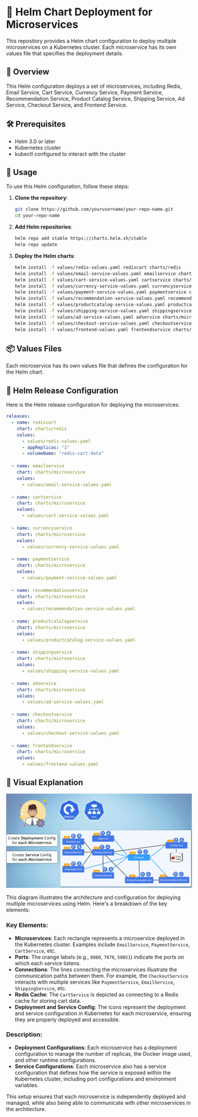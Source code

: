
# 🚀 Helm Chart Deployment for Microservices

This repository provides a Helm chart configuration to deploy multiple microservices on a Kubernetes cluster. Each microservice has its own values file that specifies the deployment details.



## 🌟 Overview

This Helm configuration deploys a set of microservices, including Redis, Email Service, Cart Service, Currency Service, Payment Service, Recommendation Service, Product Catalog Service, Shipping Service, Ad Service, Checkout Service, and Frontend Service.

## 🛠️ Prerequisites

- Helm 3.0 or later
- Kubernetes cluster
- kubectl configured to interact with the cluster

## 🚀 Usage

To use this Helm configuration, follow these steps:

1. **Clone the repository**:
   ```sh
   git clone https://github.com/yourusername/your-repo-name.git
   cd your-repo-name
   ```

2. **Add Helm repositories**:
   ```sh
   helm repo add stable https://charts.helm.sh/stable
   helm repo update
   ```

3. **Deploy the Helm charts**:
   ```sh
   helm install -f values/redis-values.yaml rediscart charts/redis
   helm install -f values/email-service-values.yaml emailservice charts/microservice
   helm install -f values/cart-service-values.yaml cartservice charts/microservice
   helm install -f values/currency-service-values.yaml currencyservice charts/microservice
   helm install -f values/payment-service-values.yaml paymentservice charts/microservice
   helm install -f values/recommendation-service-values.yaml recommendationservice charts/microservice
   helm install -f values/productcatalog-service-values.yaml productcatalogservice charts/microservice
   helm install -f values/shipping-service-values.yaml shippingservice charts/microservice
   helm install -f values/ad-service-values.yaml adservice charts/microservice
   helm install -f values/checkout-service-values.yaml checkoutservice charts/microservice
   helm install -f values/frontend-values.yaml frontendservice charts/microservice
   ```

## 📦 Values Files

Each microservice has its own values file that defines the configuration for the Helm chart. 

## 📝 Helm Release Configuration

Here is the Helm release configuration for deploying the microservices:

```yaml
releases: 
  - name: rediscart
    chart: charts/redis
    values: 
      - values/redis-values.yaml
      - appReplicas: "1"
      - volumeName: "redis-cart-data"

  - name: emailservice
    chart: charts/microservice
    values:
      - values/email-service-values.yaml

  - name: cartservice
    chart: charts/microservice
    values:
      - values/cart-service-values.yaml

  - name: currencyservice
    chart: charts/microservice
    values:
      - values/currency-service-values.yaml   

  - name: paymentservice
    chart: charts/microservice
    values:
      - values/payment-service-values.yaml

  - name: recommendationservice
    chart: charts/microservice
    values:
      - values/recommendation-service-values.yaml

  - name: productcatalogservice
    chart: charts/microservice
    values:
      - values/productcatalog-service-values.yaml

  - name: shippingservice
    chart: charts/microservice
    values:
      - values/shipping-service-values.yaml

  - name: adservice
    chart: charts/microservice
    values:
      - values/ad-service-values.yaml

  - name: checkoutservice
    chart: charts/microservice
    values:
      - values/checkout-service-values.yaml

  - name: frontendservice
    chart: charts/microservice
    values:
      - values/frontend-values.yaml
```

## 🎨 Visual Explanation

![alt text](image-1.png)

This diagram illustrates the architecture and configuration for deploying multiple microservices using Helm. Here's a breakdown of the key elements:

### Key Elements:

- **Microservices**: Each rectangle represents a microservice deployed in the Kubernetes cluster. Examples include `EmailService`, `PaymentService`, `CartService`, etc.
- **Ports**: The orange labels (e.g., `8080`, `7070`, `50051`) indicate the ports on which each service listens.
- **Connections**: The lines connecting the microservices illustrate the communication paths between them. For example, the `CheckoutService` interacts with multiple services like `PaymentService`, `EmailService`, `ShippingService`, etc.
- **Redis Cache**: The `CartService` is depicted as connecting to a Redis cache for storing cart data.
- **Deployment and Service Config**: The icons represent the deployment and service configuration in Kubernetes for each microservice, ensuring they are properly deployed and accessible.

### Description:

- **Deployment Configurations**: Each microservice has a deployment configuration to manage the number of replicas, the Docker image used, and other runtime configurations.
- **Service Configurations**: Each microservice also has a service configuration that defines how the service is exposed within the Kubernetes cluster, including port configurations and environment variables.

This setup ensures that each microservice is independently deployed and managed, while also being able to communicate with other microservices in the architecture.
